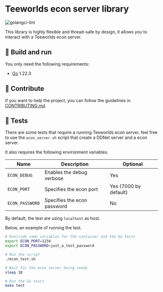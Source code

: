 # Teeworlds econ server library

![golangci-lint](https://github.com/theobori/teeworlds-econ/actions/workflows/lint.yml/badge.svg)

This library is highly flexible and thread-safe by design, it allows you to interact with a Teeworlds econ server.

## 📖 Build and run

You only need the following requirements:

- [Go](https://golang.org/doc/install) 1.22.3

## 🤝 Contribute

If you want to help the project, you can follow the guidelines in [CONTRIBUTING.md](./CONTRIBUTING.md).

## 🧪 Tests

There are some tests that require a running Teeworlds econ server, feel free to use the `econ_server.sh` script that create a DDNet server and a econ server.

It also requires the following environment variables.

| Name | Description | Optional
| - | - | - |
`ECON_DEBUG` | Enables the debug verbose | Yes
`ECON_PORT` | Specifies the econ port | Yes (7000 by default)
`ECON_PASSWORD` | Specifies the econ password | No

By default, the test are using `localhost` as host.

Below, an example of running the test.

```bash
# Override some variables for the container and the Go tests
export ECON_PORT=1234
export ECON_PASSWORD=just_a_test_password

# Run the script
./econ_test.sh

# Wait for the econ server being ready
sleep 10

# Run the Go tests
make test
```
